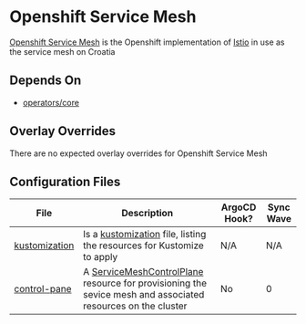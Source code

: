 # Openshift Service Mesh

[Openshift Service Mesh](https://www.redhat.com/en/technologies/cloud-computing/openshift/what-is-openshift-service-mesh) is the Openshift implementation of [Istio](https://istio.io/) in use as the service mesh on Croatia

## Depends On

- [operators/core](https://bitbucket.projectcroatia.cloud/projects/DIG/repos/croatia-components/browse/operators/core)

## Overlay Overrides

There are no expected overlay overrides for Openshift Service Mesh

## Configuration Files

| File | Description | ArgoCD Hook? | Sync Wave |
| ---- | ----------- | ------------ | --------- |
| [kustomization](https://bitbucket.projectcroatia.cloud/projects/DIG/repos/croatia-components/browse/service-mesh/kustomization.yaml) | Is a [kustomization](https://kubernetes.io/docs/tasks/manage-kubernetes-objects/kustomization/#kustomize-feature-list) file, listing the resources for Kustomize to apply | N/A | N/A |
| [control-pane](https://bitbucket.projectcroatia.cloud/projects/DIG/repos/croatia-components/browse/service-mesh/control-pane.yaml) | A [ServiceMeshControlPlane](https://docs.openshift.com/container-platform/4.10/service_mesh/v2x/ossm-reference-smcp.html) resource for provisioning the sevice mesh and associated resources on the cluster | No | 0 |
